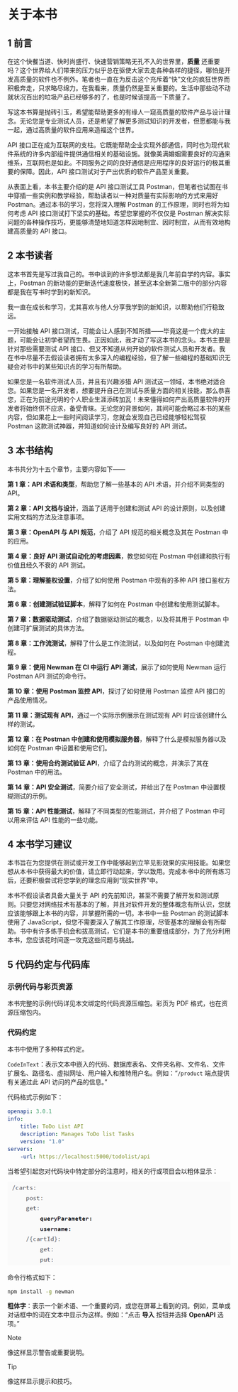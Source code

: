 # 关于本书

## 1 前言

在这个快餐当道、快时尚盛行、快速营销策略无孔不入的世界里，**质量** 还重要吗？这个世界给人们带来的压力似乎总在驱使大家去走各种各样的捷径，哪怕是开发高质量的软件也不例外。笔者也一直在为反击这个充斥着“快”文化的疯狂世界而积极奔走，只求略尽绵力。在我看来，质量仍然是至关重要的。生活中那些动不动就状况百出的垃圾产品已经够多的了，也是时候该提高一下质量了。

写这本书算是抛砖引玉，希望能帮助更多的有缘人一窥高质量的软件产品与设计理念。无论您是专业测试人员，还是希望了解更多测试知识的开发者，但愿都能与我一起，通过高质量的软件应用来造福这个世界。

API 接口正在成为互联网的支柱。它既能帮助企业实现外部通信，同时也为现代软件系统的许多内部组件提供通信相关的基础设施。就像美满婚姻需要良好的沟通来维系，互联网也是如此。不同服务之间的良好通信是应用程序的良好运行的极其重要的保障。因此，API 接口测试对于产出优质的软件产品至关重要。

从表面上看，本书主要介绍的是 API 接口测试工具 Postman，但笔者也试图在书中穿插一些实例和教学经验，帮助读者以一种对质量有实际影响的方式来用好 Postman。通过本书的学习，您将深入理解 Postman 的工作原理，同时也将为如何考虑 API 接口测试打下坚实的基础。希望您掌握的不仅仅是 Postman 解决实际问题的各种操作技巧，更能够清楚地知道怎样因地制宜、因时制宜，从而有效地构建高质量的 API 接口。



## 2 本书读者

这本书首先是写过我自己的。书中谈到的许多想法都是我几年前自学的内容。事实上，Postman 的新功能的更新迭代速度极快，甚至这本全新第二版中的部分内容都是我在写书时学到的新知识。

我一直在成长和学习，尤其喜欢与他人分享我学到的新知识，以帮助他们行稳致远。

一开始接触 API 接口测试，可能会让人感到不知所措——毕竟这是一个庞大的主题，可能会让初学者望而生畏。正因如此，我才动了写这本书的念头。本书主要是针对那些需要测试 API 接口、但又不知道从何开始的软件测试人员和开发者。我在书中尽量不去假设读者拥有太多深入的编程经验，但了解一些编程的基础知识无疑会对书中的某些知识点的学习有所帮助。

如果您是一名软件测试人员，并且有兴趣涉猎 API 测试这一领域，本书绝对适合您。如果您是一名开发者，想要提升自己在测试与质量方面的相关技能，那么恭喜您，正在为前途光明的个人职业生涯添砖加瓦！未来懂得如何产出高质量软件的开发者将始终供不应求，备受青睐。无论您的背景如何，其间可能会略过本书的某些内容，但如果花上一些时间阅读学习，您就会发现自己已经能够轻松驾驭 Postman 这款测试神器，并知道如何设计及编写良好的 API 测试。



## 3 本书结构

本书共分为十五个章节，主要内容如下——

**第 1 章：API 术语和类型**，帮助您了解一些基本的 API 术语，并介绍不同类型的 API。

**第 2 章：API 文档与设计**，涵盖了适用于创建和测试 API 的设计原则，以及创建实用文档的方法及注意事项。

**第 3 章：OpenAPI 与 API 规范**，介绍了 API 规范的相关概念及其在 Postman 中的应用。

**第 4 章：良好 API 测试自动化的考虑因素**，教您如何在 Postman 中创建和执行有价值且经久不衰的 API 测试。

**第 5 章：理解鉴权设置**，介绍了如何使用 Postman 中现有的多种 API 接口鉴权方法。

**第 6 章：创建测试验证脚本**，解释了如何在 Postman 中创建和使用测试脚本。

**第 7 章：数据驱动测试**，介绍了数据驱动测试的概念，以及将其用于 Postman 中创建可扩展测试的具体方法。

**第 8 章：工作流测试**，解释了什么是工作流测试，以及如何在 Postman 中创建流程。

**第 9 章：使用 Newman 在 CI 中运行 API 测试**，展示了如何使用 Newman 运行 Postman API 测试的命令行。

**第 10 章：使用 Postman 监控 API**，探讨了如何使用 Postman 监控 API 接口的产品使用情况。

**第 11 章：测试现有 API**，通过一个实际示例展示在测试现有 API 时应该创建什么样的测试。

**第 12 章：在 Postman 中创建和使用模拟服务器**，解释了什么是模拟服务器以及如何在 Postman 中设置和使用它们。

**第 13 章：使用合约测试验证 API**，介绍了合约测试的概念，并演示了其在 Postman 中的用法。

**第 14 章：API 安全测试**，简要介绍了安全测试，并给出了在 Postman 中设置模糊测试的示例。

**第 15 章：API 性能测试**，解释了不同类型的性能测试，并介绍了 Postman 中可以用来评估 API 性能的一些功能。



## 4 本书学习建议

本书旨在为您提供在测试或开发工作中能够起到立竿见影效果的实用技能。如果您想从本书中获得最大的价值，请立即行动起来，学以致用。完成本书中的所有练习后，还要积极尝试将您学到的理念应用到“现实世界”中。

本书不假设读者具备大量关于 API 的先前知识，甚至不需要了解开发和测试原则。只要您对网络技术有基本的了解，并且对软件开发的整体概念有所认识，您就应该能够跟上本书的内容，并掌握所需的一切。本书中一些 Postman 的测试脚本使用了 JavaScript，但您不需要深入了解其工作原理，尽管基本的理解会有所帮助。书中有许多练手机会和拔高测试，它们是本书的重要组成部分，为了充分利用本书，您应该花时间逐一攻克这些问题与挑战。



## 5 代码约定与代码库

### 示例代码与彩页资源

本书完整的示例代码详见本文绑定的代码资源压缩包。彩页为 PDF 格式，也在资源压缩包内。

### 代码约定

本书中使用了多种样式约定。

`CodeInText`：表示文本中嵌入的代码、数据库表名、文件夹名称、文件名、文件扩展名、路径名、虚拟网址、用户输入和推特用户名。例如：“`/product` 端点提供有关通过此 API 访问的产品的信息。”

代码格式示例如下：

```yaml
openapi: 3.0.1
info:
    title: ToDo List API
    description: Manages ToDo list Tasks
    version: "1.0"
servers:
    -url: https://localhost:5000/todolist/api
```

当希望引起您对代码块中特定部分的注意时，相关的行或项目会以粗体显示：

![code conventions](./assets/0.1.png)

命令行格式如下：

```bash
npm install -g newman
```

**粗体字**：表示一个新术语、一个重要的词，或您在屏幕上看到的词。例如，菜单或对话框中的词在文本中显示为这样。例如：“点击 **导入** 按钮并选择 **OpenAPI** 选项。”

> [!note]
>
> 像这样显示警告或重要说明。

> [!tip]
>
> 像这样显示提示和技巧。
